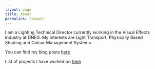 ```yaml
---
layout: page
title: About
permalink: /about/
---
```


I am a Lighting Technical Director currently working in the Visual Effects industry at DNEG. My interests are Light Transport, Physically Based Shading and Colour Management Systems.

You can find my blog posts [here](https://anandhotwani.github.io) 

List of projects I have worked on [here](https://anandhotwani.github.io)

